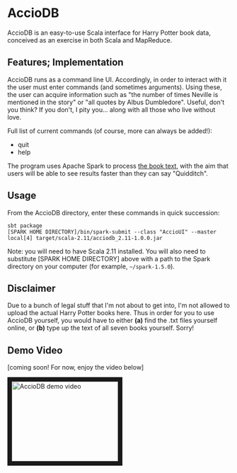 # AccioDB
AccioDB is an easy-to-use Scala interface for Harry Potter book data, conceived as an exercise in both Scala and MapReduce.

## Features; Implementation
AccioDB runs as a command line UI. Accordingly, in order to interact with it the user must enter commands (and sometimes arguments). Using these, the user can acquire information such as "the number of times Neville is mentioned in the story" or "all quotes by Albus Dumbledore". Useful, don't you think? If you don't, I pity you... along with all those who live without love.

Full list of current commands (of course, more can always be added!):

- quit
- help

The program uses Apache Spark to process [the book text](#disclaimer), with the aim that users will be able to see results faster than they can say "Quidditch".

## Usage
From the AccioDB directory, enter these commands in quick succession:

```shell
sbt package
[SPARK HOME DIRECTORY]/bin/spark-submit --class "AccioUI" --master local[4] target/scala-2.11/acciodb_2.11-1.0.0.jar
```

Note: you will need to have Scala 2.11 installed. You will also need to substitute [SPARK HOME DIRECTORY] above with a path to the Spark directory on your computer (for example, `~/spark-1.5.0`).

## Disclaimer
Due to a bunch of legal stuff that I'm not about to get into, I'm not allowed to upload the actual Harry Potter books here. Thus in order for you to use AccioDB yourself, you would have to either **(a)** find the .txt files yourself online, or **(b)** type up the text of all seven books yourself. Sorry!

## Demo Video
[coming soon! For now, enjoy the video below]

<a href="http://www.youtube.com/watch?feature=player_embedded&v=-ZsIiuuAACw
" target="_blank"><img src="http://img.youtube.com/vi/-ZsIiuuAACw/0.jpg" 
alt="AccioDB demo video" width="240" height="180" border="10" /></a>
